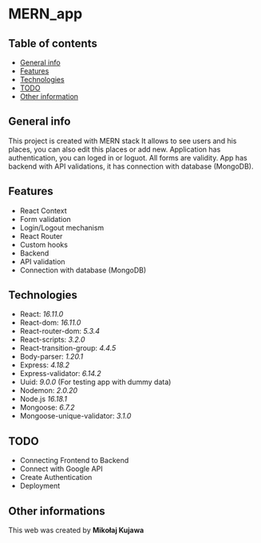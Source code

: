 # MERN_app

## Table of contents

- [General info](#general-info)
- [Features](#features)
- [Technologies](#technologies)
- [TODO](#todo)
- [Other information](#other-informations)

## General info

This project is created with MERN stack
It allows to see users and his places, you can also edit this places or add new. Application has authentication, you can loged in or loguot. All forms are validity.
App has backend with API validations, it has connection with database (MongoDB).

## Features

- React Context
- Form validation
- Login/Logout mechanism
- React Router
- Custom hooks
- Backend
- API validation
- Connection with database (MongoDB)

## Technologies

- React: <i>16.11.0</i>
- React-dom: <i>16.11.0</i>
- React-router-dom: <i>5.3.4</i>
- React-scripts: <i>3.2.0</i>
- React-transition-group: <i>4.4.5</i>
- Body-parser: <i>1.20.1</i>
- Express: <i>4.18.2</i>
- Express-validator: <i>6.14.2</i>
- Uuid: <i>9.0.0</i> (For testing app with dummy data)
- Nodemon: <i>2.0.20</i>
- Node.js <i>16.18.1</i>
- Mongoose: <i>6.7.2</i>
- Mongoose-unique-validator: <i>3.1.0</i>

## TODO

- Connecting Frontend to Backend
- Connect with Google API
- Create Authentication
- Deployment

## Other informations

This web was created by **Mikołaj Kujawa**

